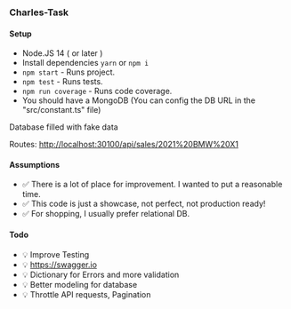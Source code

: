 
### Charles-Task


#### Setup
- Node.JS 14 ( or later )
- Install dependencies `yarn` or `npm i`
- `npm start` - Runs project.
- `npm test` - Runs tests.
- `npm run coverage` - Runs code coverage.
- You should have a MongoDB (You can config the DB URL in the "src/constant.ts" file)

Database filled with fake data

Routes:
[http://localhost:30100/api/sales/2021%20BMW%20X1](http://localhost:30100/api/sales/2021%20BMW%20X1)


#### Assumptions
- ✅ There is a lot of place for improvement. I wanted to put a reasonable time.
- ✅ This code is just a showcase, not perfect, not production ready!
- ✅ For shopping, I usually prefer relational DB. 

#### Todo
- 💡 Improve Testing
- 💡 https://swagger.io
- 💡 Dictionary for Errors and more validation
- 💡 Better modeling for database 
- 💡 Throttle API requests, Pagination

